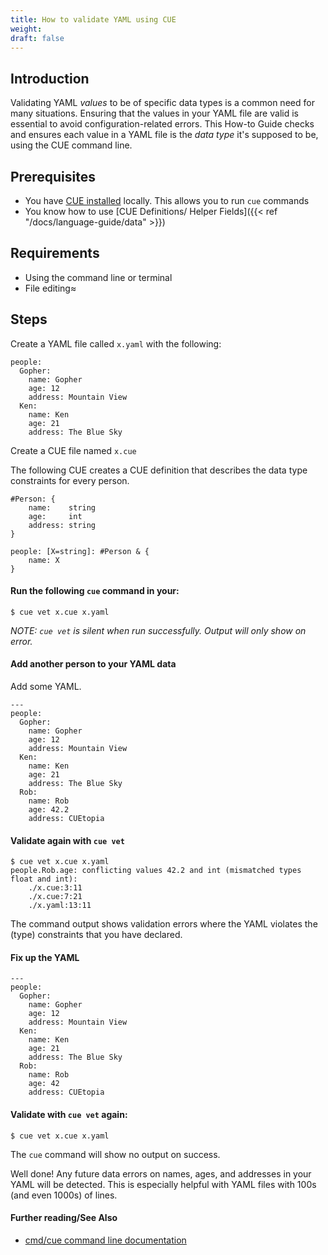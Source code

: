 ```yaml
---
title: How to validate YAML using CUE
weight:
draft: false
---
```


## Introduction

Validating YAML _values_ to be of specific data types is a common need for many
situations. Ensuring that the values in your YAML file are valid is essential to
avoid configuration-related errors. This How-to Guide checks and ensures each
value in a YAML file is the _data type_ it's supposed to be, using the CUE command line.
## Prerequisites

- You have [CUE installed](https://cuelang.org/docs/install/) locally. This
allows you to run `cue` commands
- You know how to use [CUE Definitions/ Helper Fields]({{< ref "/docs/language-guide/data" >}})
## Requirements

* Using the command line or terminal
* File editing≈

## Steps
Create a YAML file called `x.yaml` with the following:

```
people:
  Gopher:
    name: Gopher
    age: 12
    address: Mountain View
  Ken:
    name: Ken
    age: 21
    address: The Blue Sky

```
Create a CUE file named `x.cue`

The following CUE creates a CUE definition that describes the data type
constraints for every person.

```
#Person: {
	name:    string
	age:     int
	address: string
}

people: [X=string]: #Person & {
	name: X
}
```

#### Run the following `cue` command in your:

```
$ cue vet x.cue x.yaml
```
_NOTE: `cue vet` is silent when run successfully. Output will only show on error._

#### Add another person to your YAML data

Add some YAML.

```
---
people:
  Gopher:
    name: Gopher
    age: 12
    address: Mountain View
  Ken:
    name: Ken
    age: 21
    address: The Blue Sky
  Rob:
    name: Rob
    age: 42.2
    address: CUEtopia

```

#### Validate again with `cue vet`

```
$ cue vet x.cue x.yaml
people.Rob.age: conflicting values 42.2 and int (mismatched types float and int):
    ./x.cue:3:11
    ./x.cue:7:21
    ./x.yaml:13:11
```

The command output shows validation errors where the YAML violates
the (type) constraints that you have declared.

#### Fix up the YAML

```
---
people:
  Gopher:
    name: Gopher
    age: 12
    address: Mountain View
  Ken:
    name: Ken
    age: 21
    address: The Blue Sky
  Rob:
    name: Rob
    age: 42
    address: CUEtopia

```

#### Validate with `cue vet` again:

```
$ cue vet x.cue x.yaml
```

The `cue` command will show no output on success.

Well done! Any future data errors on names, ages, and addresses in your YAML
will be detected. This is especially helpful with YAML files
with 100s (and even 1000s) of lines.

#### Further reading/See Also
* [cmd/cue command line documentation](https://cue.googlesource.com/cue/+/refs/tags/v0.2.0/doc/cmd/cue.md)